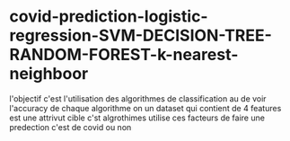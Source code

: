 # covid-prediction-logistic-regression-SVM-DECISION-TREE-RANDOM-FOREST-k-nearest-neighboor
l'objectif c'est l'utilisation des algorithmes de classification au de voir l'accuracy de chaque algorithme
on un dataset qui contient de 4 features est une attrivut cible 
c'st algrothimes utilise ces facteurs de faire une predection c'est de covid ou non
